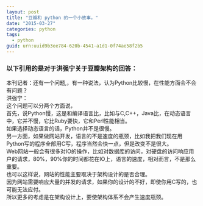 ```yaml
---
layout: post
title: "豆瓣和 python 的一个小故事。"
date: "2015-03-27"
categories: python
tags:
  - python
guid: urn:uuid9b3ee784-620b-4541-a1d1-0f74ae58f2b5
---
```


### 以下引用的是对于洪强宁关于豆瓣架构的回答：  

本刊记者：还有一个问题,，有一种说法，认为Python比较慢，在性能方面会不会有问题？   
洪强宁：  
这个问题可以分两个方面说，  
首先，说Python慢，这是和编译语言比，比如与C,C++，Java比，在动态语言中，它并不慢，它比Ruby要快，它和Perl性能相当。  
如果选择动态语言的话，Python并不是很慢。  
另一方面，如果做网站开发，语言的不是速度的瓶颈，比如我把我们现在用Python写的程序全部用C写，程序当然会快一点，但是改变不是很大。  
Web网站一般会有很多对IO的操作，比如对数据库的访问，对硬盘的访问响应用户的请求，80%，90%你的时间都花在IO上，语言的速度，相对而言，不是那么重要。    
也可以这样说，网站的性能主要取决于架构设计的是否合理。  
因为网站需要响应大量的并发的请求，如果你的设计的不好，即使你用C写的，也可能无法应付。  
所以更多的考虑是在架构设计上，要使架构体系不会产生速度瓶颈。  
